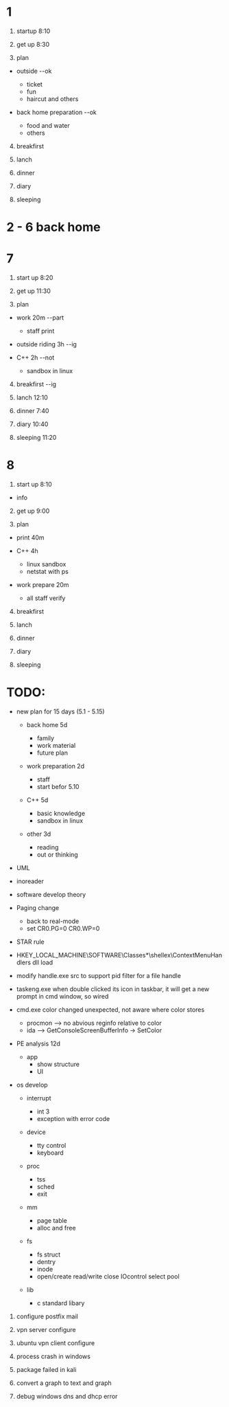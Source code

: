 # 1
1. startup 8:10

2. get up 8:30

3. plan
  - outside --ok
    - ticket
    - fun
    - haircut and others

  - back home preparation --ok
    - food and water
    - others

4. breakfirst

5. lanch

6. dinner

7. diary

8. sleeping

# 2 - 6 back home 

# 7
1. start up 8:20

2. get up 11:30

3. plan
  - work 20m --part
    - staff print

  - outside riding 3h --ig

  - C++ 2h --not
    - sandbox in linux

4. breakfirst --ig

5. lanch 12:10

6. dinner 7:40

7. diary 10:40

8. sleeping 11:20

# 8
1. start up 8:10
  - info

2. get up 9:00

3. plan
  - print 40m

  - C++ 4h
    - linux sandbox
    - netstat with ps

  - work prepare  20m
    - all staff verify

4. breakfirst

5. lanch

6. dinner

7. diary

8. sleeping

# TODO:
- new plan for 15 days (5.1 - 5.15)
  - back home 5d
    - family 
    - work material
    - future plan

  - work preparation 2d
    - staff 
    - start befor 5.10

  - C++ 5d
    - basic knowledge
    - sandbox in linux

  - other 3d
    - reading
    - out or thinking

- UML

- inoreader

- software develop theory

- Paging change
  - back to real-mode
  - set CR0.PG=0 CR0.WP=0

- STAR rule

- HKEY_LOCAL_MACHINE\SOFTWARE\Classes\*\shellex\ContextMenuHandlers
  dll load

- modify handle.exe src to support pid filter for a file handle

- taskeng.exe
  when double clicked its icon in taskbar, it will get a new prompt in cmd window, so wired

- cmd.exe color changed unexpected, not aware where color stores
  - procmon --> no abvious reginfo relative to color
  - ida --> GetConsoleScreenBufferInfo -> SetColor

- PE analysis 12d
  - app
    - show structure
    - UI

- os develop
  - interrupt
    - int 3 
    - exception with error code

  - device
    - tty control
    - keyboard
    
  - proc
    - tss
    - sched
    - exit

  - mm
    - page table
    - alloc and free

  - fs
    - fs struct
    - dentry
    - inode
    - open/create read/write close IOcontrol select pool

  - lib
    - c standard libary

1. configure postfix mail

2. vpn server configure

3. ubuntu vpn client configure

4. process crash in windows

5. package failed in kali 

6. convert a graph to text and graph

7. debug windows dns and dhcp error